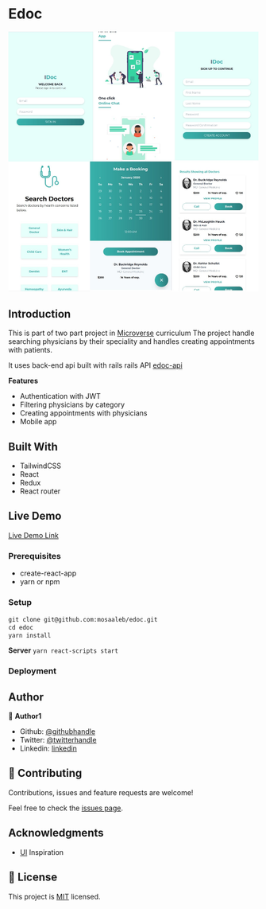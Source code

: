 # Edoc

![screenshot](screenshot.jpg)

## Introduction
This is part of two part project in [Microverse](https://www.microverse.org/) curriculum
The project handle searching physicians by their speciality and handles creating appointments with patients.

It uses back-end api built with rails
rails API [edoc-api](https://github.com/mosaaleb/edoc-api/)

**Features**
- Authentication with JWT
- Filtering physicians by category
- Creating appointments with physicians
- Mobile app

## Built With
- TailwindCSS
- React
- Redux
- React router

## Live Demo

[Live Demo Link](https://edoc-capstone.herokuapp.com/)

### Prerequisites
- create-react-app
- yarn or npm

### Setup
```
git clone git@github.com:mosaaleb/edoc.git
cd edoc
yarn install
```

**Server**
`yarn react-scripts start`

### Deployment

## Author

👤 **Author1**

- Github: [@githubhandle](https://github.com/mosaaleb)
- Twitter: [@twitterhandle](https://twitter.com/muhammadebeid)
- Linkedin: [linkedin](https://www.linkedin.com/in/muhammadebeid/)

## 🤝 Contributing

Contributions, issues and feature requests are welcome!

Feel free to check the [issues page](issues/).

## Acknowledgments
- [UI](https://www.behance.net/gallery/77208667/MediCo-Medical-mobile-app-UIUX-design?tracking_source=search%7Cmobile%20app) Inspiration

## 📝 License
This project is [MIT](lic.url) licensed.
